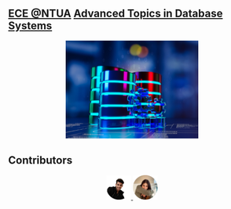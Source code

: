 ## [ECE @NTUA](https://www.ece.ntua.gr/en/undergraduate/info) [Advanced Topics in Database Systems](https://www.ece.ntua.gr/en/undergraduate/courses/3189)

<p align="center">
  <img src="/files/photos/atds.png" alt="ATDS's Custom Image" width="270" height="200" />
</p>

## Contributors
<p align="center">
    <a href="https://github.com/VikentiosVitalis">
      <img src="/files/photos/vikentios.png" width="10%">
    </a>  
    <a href="https://github.com/korinaak">
      <img src="/files/photos/korina.png" width="10%">
    </a>  
<p>